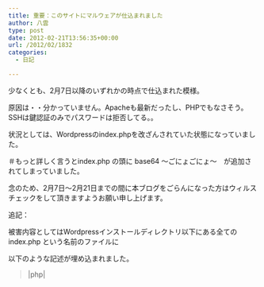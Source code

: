 ```yaml
---
title: 重要：このサイトにマルウェアが仕込まれました
author: 八雲
type: post
date: 2012-02-21T13:56:35+00:00
url: /2012/02/1832
categories:
  - 日記

---
```

少なくとも、2月7日以降のいずれかの時点で仕込まれた模様。
  
原因は・・分かっていません。Apacheも最新だったし、PHPでもなさそう。SSHは鍵認証のみでパスワードは拒否してる。。

状況としては、Wordpressのindex.phpを改ざんされていた状態になっていました。
  
＃もっと詳しく言うとindex.php の頭に base64 ～ごにょごにょ～　が追加されてしまっていました。
  
念のため、2月7日～2月21日までの間に本ブログをごらんになった方はウィルスチェックをして頂きますようお願い申し上げます。

追記：
  
被害内容としてはWordpressインストールディレクトリ以下にある全ての index.php という名前のファイルに
  
以下のような記述が埋め込まれました。
  
>|php|
  
<?php eval(base64_decode('ZXJyb3JfcmVwb3J0aw5n ....(略）')
||<

</p>